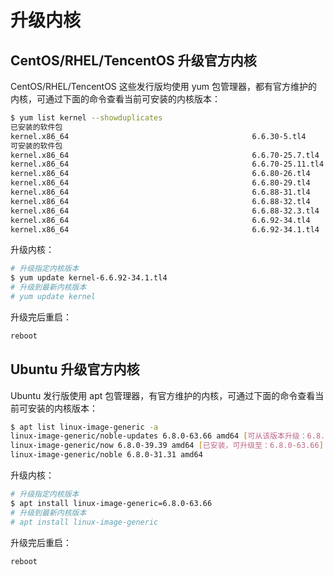 # 升级内核

## CentOS/RHEL/TencentOS 升级官方内核

CentOS/RHEL/TencentOS 这些发行版均使用 yum 包管理器，都有官方维护的内核，可通过下面的命令查看当前可安装的内核版本：

```bash
$ yum list kernel --showduplicates
已安装的软件包
kernel.x86_64                                         6.6.30-5.tl4                                             @System
可安装的软件包
kernel.x86_64                                         6.6.70-25.7.tl4                                          BaseOS
kernel.x86_64                                         6.6.70-25.11.tl4                                         BaseOS
kernel.x86_64                                         6.6.80-26.tl4                                            BaseOS
kernel.x86_64                                         6.6.80-29.tl4                                            BaseOS
kernel.x86_64                                         6.6.88-31.tl4                                            BaseOS
kernel.x86_64                                         6.6.88-32.tl4                                            BaseOS
kernel.x86_64                                         6.6.88-32.3.tl4                                          BaseOS
kernel.x86_64                                         6.6.92-34.tl4                                            BaseOS
kernel.x86_64                                         6.6.92-34.1.tl4                                          BaseOS
```

升级内核：

```bash
# 升级指定内核版本
$ yum update kernel-6.6.92-34.1.tl4
# 升级到最新内核版本
# yum update kernel
```

升级完后重启：

```bash
reboot
```

## Ubuntu 升级官方内核

Ubuntu 发行版使用 apt 包管理器，有官方维护的内核，可通过下面的命令查看当前可安装的内核版本：

```bash
$ apt list linux-image-generic -a
linux-image-generic/noble-updates 6.8.0-63.66 amd64 [可从该版本升级：6.8.0-39.39]
linux-image-generic/now 6.8.0-39.39 amd64 [已安装，可升级至：6.8.0-63.66]
linux-image-generic/noble 6.8.0-31.31 amd64
```

升级内核：

```bash
# 升级指定内核版本
$ apt install linux-image-generic=6.8.0-63.66
# 升级到最新内核版本
# apt install linux-image-generic
```

升级完后重启：

```bash
reboot
```
